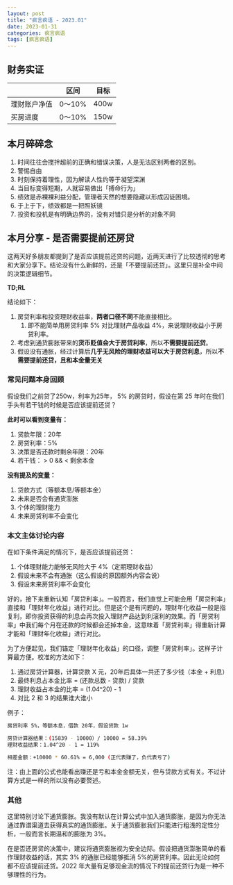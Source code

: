 ```yaml
---
layout: post
title: "疯言疯语 - 2023.01"
date: 2023-01-31
categories: 疯言疯语
tags: [疯言疯语]
---
```

## 财务实证

|  | 区间 | 目标 |
| --- | --- | --- |
| 理财账户净值 | 0～10% | 400w |
| 买房进度 | 0～10% | 150w |
<!--more-->

## 本月碎碎念

1. 时间往往会搅拌超前的正确和错误决策，人是无法区别两者的区别。
2. 警惕自由
3. 时刻保持着理性，因为解读人性约等于凝望深渊
4. 当目标变得短期，人就容易做出「搏命行为」
5. 绩效是赤裸裸利益分配，管理者天然的想要隐藏以形成囚徒困境。
6. 于上于下，绩效都是一把照妖镜
7. 投资和投机是有明确边界的，没有对错只是分析的对象不同

## 本月分享 - 是否需要提前还房贷

这两天好多朋友都提到了是否应该提前还贷的问题，近两天进行了比较透彻的思考和大家分享下。结论没有什么新鲜的，还是「不要提前还贷」。这里只是补全中间的决策逻辑细节。

**TD;RL**

结论如下：

1. 房贷利率和投资理财收益率，**两者口径不同**不能直接相比。
    1. 即不能简单用房贷利率 5% 对比理财产品收益 4%，来说理财收益小于房贷利率。
2. 考虑到通货膨胀带来的**货币贬值会大于房贷利率**，所以**不需要提前还贷**。
3. 假设没有通胀，经过计算后**几乎无风险的理财收益可以大于房贷利息**，所以**不需要提前还贷，且和本金量无关**

### 常见问题本身回顾

假设我们之前贷了250w，利率为25年， 5% 的房贷时，假设在第 25 年时在我们手头有若干钱的时候是否应该提前还贷？

**此时可以看到变量有：**

1. 贷款年限：20年
2. 房贷利率：5%
3. 决策是否还款时剩余年限：20年
4. 若干钱： > 0 && < 剩余本金

**没有提及的变量：**

1. 贷款方式（等额本息/等额本金）
2. 未来是否会有通货澎胀
3. 个体的理财能力
4. 未来房贷利率不会变化

### 本文主体讨论内容

在如下条件满足的情况下，是否应该提前还贷：

1. 个体理财能力能够无风险大于 4%（定期理财收益）
2. 假设未来不会有通胀（这么假设的原因额外内容会说）
3. 假设未来房贷利率不会变化

好的，接下来重新认知「房贷利率」。一般而言，我们直觉上可能会用「房贷利率」直接和「理财年化收益」进行对比。但是这个是有问题的，理财年化收益一般是指复利，即你投资获得的利息会再次投入理财产品达到利滚利的效果。而「房贷利率」中我们每个月在还款的时候都会还掉本金，这意味着「房贷利率」得重新计算才能和「理财年化收益」进行对比。

为了方便起见，我们锚定「理财年化收益」的口径，调整「房贷利率」。这样子计算最方便。校准的方法如下：

1. 通过房贷计算器，计算贷款 X 元，20年后具体一共还了多少钱（本金 + 利息）
2. 最终利息占本金比率 = (还款总数 - 贷款) / 贷款
3. 理财收益占本金的比率 = (1.04^20) - 1
4. 对比 2 和 3 的结果谁大谁小

例子：

```bash
房贷利率 5%，等额本息，借款 20年，假设贷款 1w

房贷计算器结果：(15839 - 10000）/ 10000 = 58.39%
理财收益结果：1.04^20 - 1 = 119%

相差金额：+10000 * 60.61% = 6,000 (正代表赚了，负代表亏了)
```

注：由上面的公式也能看出赚还是亏和本金金额无关，但与贷款方式有关。不过计算方式是一样的所以没有必要赘述。

### 其他

这里特别讨论下通货膨胀。我没有默认在计算公式中加入通货膨胀，是因为你无法通过靠谱渠道去获得真实的通货膨胀。关于通货膨胀我们只能进行粗浅的定性分析，一般而言长期温和的膨胀为 3%。

在是否还房贷的决策中，建议将通货膨胀视为安全边际。假设把通货澎胀简单的看作理财收益的话，其实 3% 的通胀已经能够抵消 5%的房贷利率。因此无论如何都不应该提前还贷。2022 年大量有足够现金流的情况下的提前还贷行为是一种不够理性的行为。
